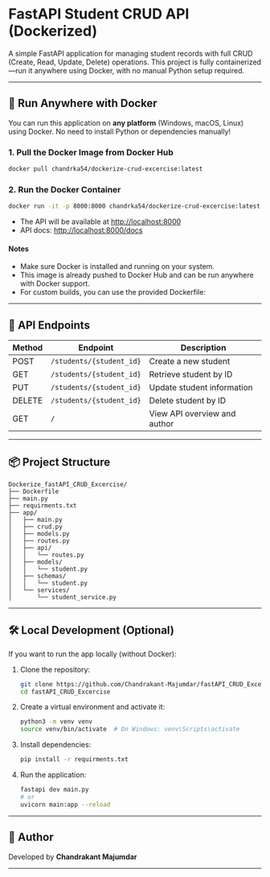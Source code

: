# FastAPI Student CRUD API (Dockerized)

A simple FastAPI application for managing student records with full CRUD (Create, Read, Update, Delete) operations. This project is fully containerized—run it anywhere using Docker, with no manual Python setup required.

---

## 🚀 Run Anywhere with Docker

You can run this application on **any platform** (Windows, macOS, Linux) using Docker. No need to install Python or dependencies manually!

### 1. Pull the Docker Image from Docker Hub

```bash
docker pull chandrka54/dockerize-crud-excercise:latest
```

### 2. Run the Docker Container

```bash
docker run -it -p 8000:8000 chandrka54/dockerize-crud-excercise:latest
```

- The API will be available at [http://localhost:8000](http://localhost:8000)
- API docs: [http://localhost:8000/docs](http://localhost:8000/docs)

#### Notes
- Make sure Docker is installed and running on your system.
- This image is already pushed to Docker Hub and can be run anywhere with Docker support.
- For custom builds, you can use the provided Dockerfile:



---

## 📝 API Endpoints

| Method | Endpoint                 | Description                   |
| ------ | ------------------------ | ----------------------------- |
| POST   | `/students/{student_id}` | Create a new student          |
| GET    | `/students/{student_id}` | Retrieve student by ID        |
| PUT    | `/students/{student_id}` | Update student information    |
| DELETE | `/students/{student_id}` | Delete student by ID          |
| GET    | `/`                      | View API overview and author  |

---

## 📦 Project Structure

```
Dockerize_fastAPI_CRUD_Excercise/
├── Dockerfile
├── main.py
├── requirments.txt
├── app/
│   ├── main.py
│   ├── crud.py
│   ├── models.py
│   ├── routes.py
│   ├── api/
│   │   └── routes.py
│   ├── models/
│   │   └── student.py
│   ├── schemas/
│   │   └── student.py
│   └── services/
│       └── student_service.py
```

---

## 🛠️ Local Development (Optional)

If you want to run the app locally (without Docker):

1. Clone the repository:
   ```bash
   git clone https://github.com/Chandrakant-Majumdar/fastAPI_CRUD_Excercise.git
   cd fastAPI_CRUD_Excercise
   ```
2. Create a virtual environment and activate it:
   ```bash
   python3 -m venv venv
   source venv/bin/activate  # On Windows: venv\Scripts\activate
   ```
3. Install dependencies:
   ```bash
   pip install -r requirments.txt
   ```
4. Run the application:
   ```bash
   fastapi dev main.py
   # or
   uvicorn main:app --reload
   ```

---

## 👤 Author

Developed by **Chandrakant Majumdar**

---
